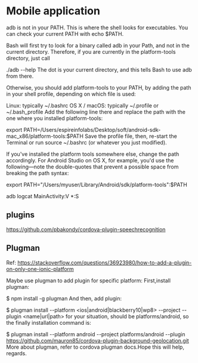 # Mobile application

adb is not in your PATH. This is where the shell looks for executables. You can check your current PATH with echo $PATH.

Bash will first try to look for a binary called adb in your Path, and not in the current directory. Therefore, if you are currently in the platform-tools directory, just call

./adb --help
The dot is your current directory, and this tells Bash to use adb from there.

Otherwise, you should add platform-tools to your PATH, by adding the path in your shell profile, depending on which file is used:

Linux: typically ~/.bashrc
OS X / macOS: typically ~/.profile or ~/.bash_profile
Add the following line there and replace the path with the one where you installed platform-tools:

export PATH=/Users/espireinfolabs/Desktop/soft/android-sdk-mac_x86/platform-tools:$PATH
Save the profile file, then, re-start the Terminal or run source ~/.bashrc (or whatever you just modified).

If you've installed the platform tools somewhere else, change the path accordingly. For Android Studio on OS X, for example, you'd use the following—note the double-quotes that prevent a possible space from breaking the path syntax:

export PATH="/Users/myuser/Library/Android/sdk/platform-tools":$PATH

adb logcat MainActivity:V *:S

## plugins
https://github.com/pbakondy/cordova-plugin-speechrecognition

## Plugman

Ref: https://stackoverflow.com/questions/36923980/how-to-add-a-plugin-on-only-one-ionic-platform

Maybe use plugman to add plugin for specific platform:
First,install plugman:

$ npm install -g plugman
And then, add plugin:

$ plugman install --platform <ios|android|blackberry10|wp8> --project <directory> --plugin <name|url|path>
for your situation, <directory> should be platforms/android, so the finally installation command is:

$ plugman install --platform android --project platforms/android --plugin https://github.com/mauron85/cordova-plugin-background-geolocation.git
More about plugman, refer to cordova plugman docs.Hope this will help, regards.

